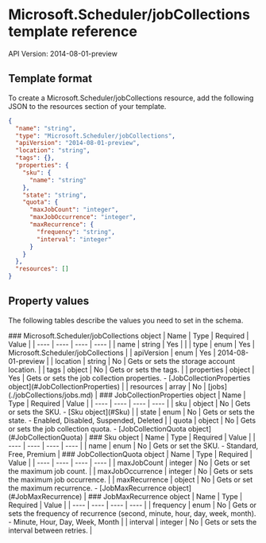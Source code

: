 # Microsoft.Scheduler/jobCollections template reference
API Version: 2014-08-01-preview
## Template format

To create a Microsoft.Scheduler/jobCollections resource, add the following JSON to the resources section of your template.

```json
{
  "name": "string",
  "type": "Microsoft.Scheduler/jobCollections",
  "apiVersion": "2014-08-01-preview",
  "location": "string",
  "tags": {},
  "properties": {
    "sku": {
      "name": "string"
    },
    "state": "string",
    "quota": {
      "maxJobCount": "integer",
      "maxJobOccurrence": "integer",
      "maxRecurrence": {
        "frequency": "string",
        "interval": "integer"
      }
    }
  },
  "resources": []
}
```
## Property values

The following tables describe the values you need to set in the schema.

<a id="Microsoft.Scheduler/jobCollections" />
### Microsoft.Scheduler/jobCollections object
|  Name | Type | Required | Value |
|  ---- | ---- | ---- | ---- |
|  name | string | Yes |  |
|  type | enum | Yes | Microsoft.Scheduler/jobCollections |
|  apiVersion | enum | Yes | 2014-08-01-preview |
|  location | string | No | Gets or sets the storage account location. |
|  tags | object | No | Gets or sets the tags. |
|  properties | object | Yes | Gets or sets the job collection properties. - [JobCollectionProperties object](#JobCollectionProperties) |
|  resources | array | No | [jobs](./jobCollections/jobs.md) |


<a id="JobCollectionProperties" />
### JobCollectionProperties object
|  Name | Type | Required | Value |
|  ---- | ---- | ---- | ---- |
|  sku | object | No | Gets or sets the SKU. - [Sku object](#Sku) |
|  state | enum | No | Gets or sets the state. - Enabled, Disabled, Suspended, Deleted |
|  quota | object | No | Gets or sets the job collection quota. - [JobCollectionQuota object](#JobCollectionQuota) |


<a id="Sku" />
### Sku object
|  Name | Type | Required | Value |
|  ---- | ---- | ---- | ---- |
|  name | enum | No | Gets or set the SKU. - Standard, Free, Premium |


<a id="JobCollectionQuota" />
### JobCollectionQuota object
|  Name | Type | Required | Value |
|  ---- | ---- | ---- | ---- |
|  maxJobCount | integer | No | Gets or set the maximum job count. |
|  maxJobOccurrence | integer | No | Gets or sets the maximum job occurrence. |
|  maxRecurrence | object | No | Gets or set the maximum recurrence. - [JobMaxRecurrence object](#JobMaxRecurrence) |


<a id="JobMaxRecurrence" />
### JobMaxRecurrence object
|  Name | Type | Required | Value |
|  ---- | ---- | ---- | ---- |
|  frequency | enum | No | Gets or sets the frequency of recurrence (second, minute, hour, day, week, month). - Minute, Hour, Day, Week, Month |
|  interval | integer | No | Gets or sets the interval between retries. |

